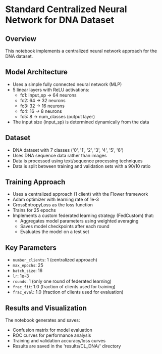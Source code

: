 # Standard Centralized Neural Network for DNA Dataset

## Overview
This notebook implements a centralized neural network approach for the DNA dataset.

## Model Architecture
- Uses a simple fully connected neural network (MLP)
- 5 linear layers with ReLU activations:
  - fc1: input_sp → 64 neurons
  - fc2: 64 → 32 neurons
  - fc3: 32 → 16 neurons
  - fc4: 16 → 8 neurons
  - fc5: 8 → num_classes (output layer)
- The input size (input_sp) is determined dynamically from the data

## Dataset
- DNA dataset with 7 classes ('0', '1', '2', '3', '4', '5', '6')
- Uses DNA sequence data rather than images
- Data is processed using text/sequence processing techniques
- Data is split between training and validation sets with a 90/10 ratio

## Training Approach
- Uses a centralized approach (1 client) with the Flower framework
- Adam optimizer with learning rate of 1e-3
- CrossEntropyLoss as the loss function
- Trains for 25 epochs
- Implements a custom federated learning strategy (FedCustom) that:
  - Aggregates model parameters using weighted averaging
  - Saves model checkpoints after each round
  - Evaluates the model on a test set

## Key Parameters
- `number_clients`: 1 (centralized approach)
- `max_epochs`: 25
- `batch_size`: 16
- `lr`: 1e-3
- `rounds`: 1 (only one round of federated learning)
- `frac_fit`: 1.0 (fraction of clients used for training)
- `frac_eval`: 1.0 (fraction of clients used for evaluation)

## Results and Visualization
The notebook generates and saves:
- Confusion matrix for model evaluation
- ROC curves for performance analysis
- Training and validation accuracy/loss curves
- Results are saved in the 'results/CL_DNA/' directory